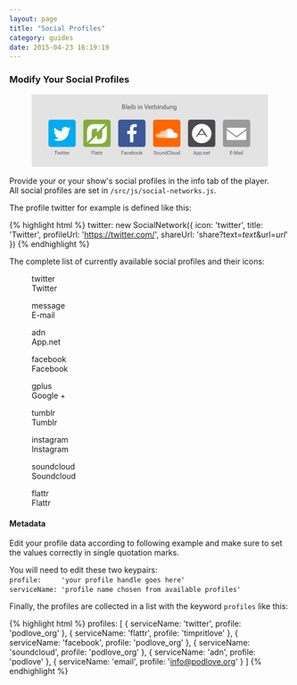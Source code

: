 ```yaml
---
layout: page
title: "Social Profiles"
category: guides
date: 2015-04-23 16:19:19
---
```


### Modify Your Social Profiles
<figure class="mb">
  <img src="/assets/examples/social-profiles.png" alt="Social Profiles" class="fullwidth-img" />
</figure>

Provide your or your show's social profiles in the info tab of the player.<br>
All social profiles are set in `/src/js/social-networks.js`.<br>

The profile twitter for example is defined like this:

{% highlight html %}
twitter: new SocialNetwork({
    icon: 'twitter',
    title: 'Twitter',
    profileUrl: 'https://twitter.com/',
    shareUrl: 'share?text=$text$&url=$url$'
})
{% endhighlight %}

The complete list of currently available social profiles and their icons:

<dl class="profile-table">
<dl>
  <dt><i class="icon pwp-twitter"></i></dt>
  <dd>twitter</dd>
  <dd>Twitter</dd>
</dl>

<dl>
  <dt><i class="icon pwp-message"></i></dt>
  <dd>message</dd>
  <dd>E-mail</dd>
</dl>

<dl>
  <dt><i class="icon pwp-adn"></i></dt>
  <dd>adn</dd>
  <dd>App.net</dd>
</dl>

<dl>
  <dt><i class="icon pwp-facebook"></i></dt>
  <dd>facebook</dd>
  <dd>Facebook</dd>
</dl>

<dl>
  <dt><i class="icon pwp-google-plus"></i></dt>
  <dd>gplus</dd>
  <dd>Google +</dd>
</dl>

<dl>
  <dt><i class="icon pwp-tumblr"></i></dt>
  <dd>tumblr</dd>
  <dd>Tumblr</dd>
</dl>

<dl>
  <dt><i class="icon pwp-instagram2"></i></dt>
  <dd>instagram</dd>
  <dd>Instagram</dd>
</dl>

<dl>
  <dt><i class="icon pwp-soundcloud"></i></dt>
  <dd>soundcloud</dd>
  <dd>Soundcloud</dd>
</dl>

<dl>
  <dt><i class="icon pwp-flattr"></i></dt>
  <dd>flattr</dd>
  <dd>Flattr</dd>
</dl>
</dl>

#### Metadata

Edit your profile data according to following example and make sure to set the values correctly in single quotation marks.

You will need to edit these two keypairs:<br>
`profile:     'your profile handle goes here'`<br>
`serviceName: 'profile name chosen from available profiles'`

Finally, the profiles are collected in a list with the keyword `profiles` like this:

{% highlight html %}
profiles: [
  {
      serviceName: 'twitter',
      profile: 'podlove_org'
  },
  {
      serviceName: 'flattr',
      profile: 'timpritlove'
  },
  {
      serviceName: 'facebook',
      profile: 'podlove_org'
  },
  {
      serviceName: 'soundcloud',
      profile: 'podlove_org'
  },
  {
      serviceName: 'adn',
      profile: 'podlove'
  },
    {
        serviceName: 'email',
        profile: 'info@podlove.org'
    }
]
{% endhighlight %}
